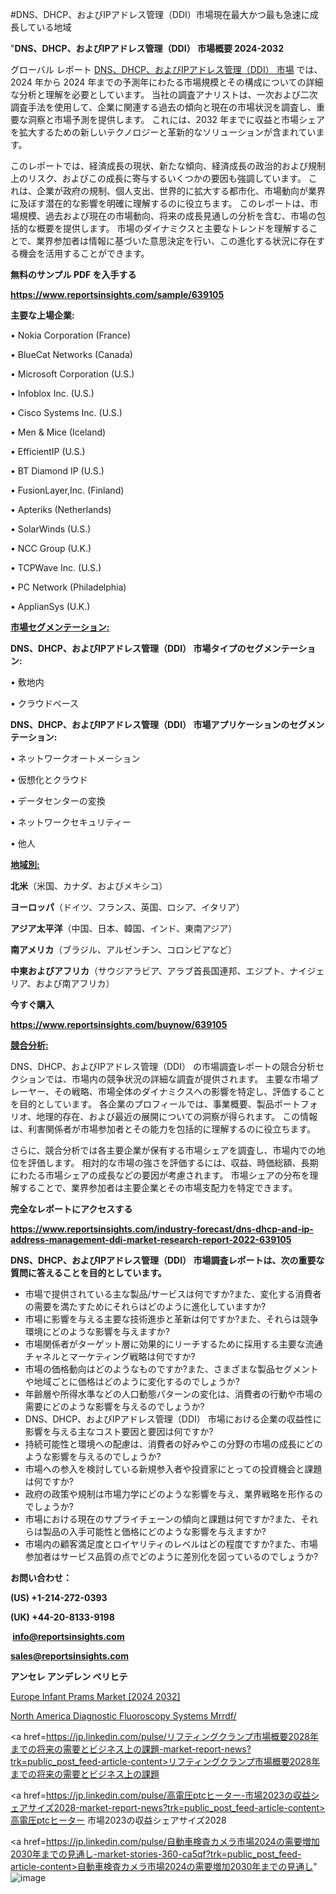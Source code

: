 #DNS、DHCP、およびIPアドレス管理（DDI）市場現在最大かつ最も急速に成長している地域

"<strong>DNS、DHCP、およびIPアドレス管理（DDI） 市場概要 2024-2032</strong>

グローバル レポート <a href=https://www.reportsinsights.com/sample/639105>DNS、DHCP、およびIPアドレス管理（DDI） 市場</a> では、2024 年から 2024 年までの予測年にわたる市場規模とその構成についての詳細な分析と理解を必要としています。 当社の調査アナリストは、一次および二次調査手法を使用して、企業に関連する過去の傾向と現在の市場状況を調査し、重要な洞察と市場予測を提供します。 これには、2032 年までに収益と市場シェアを拡大​​するための新しいテクノロジーと革新的なソリューションが含まれています。

このレポートでは、経済成長の現状、新たな傾向、経済成長の政治的および規制上のリスク、およびこの成長に寄与するいくつかの要因も強調しています。 これは、企業が政府の規制、個人支出、世界的に拡大する都市化、市場動向が業界に及ぼす潜在的な影響を明確に理解するのに役立ちます。 このレポートは、市場規模、過去および現在の市場動向、将来の成長見通しの分析を含む、市場の包括的な概要を提供します。 市場のダイナミクスと主要なトレンドを理解することで、業界参加者は情報に基づいた意思決定を行い、この進化する状況に存在する機会を活用することができます。

<strong><b>無料のサンプル PDF を入手する</b></strong>

<a href=https://www.reportsinsights.com/sample/639105><strong><u>https://www.reportsinsights.com/sample/639105</u></strong></a>

<strong>主要な上場企業:</strong>

• Nokia Corporation (France)

• BlueCat Networks (Canada)

• Microsoft Corporation (U.S.)

• Infoblox Inc. (U.S.)

• Cisco Systems Inc. (U.S.)

• Men & Mice (Iceland)

• EfficientIP (U.S.)

• BT Diamond IP (U.S.)

• FusionLayer,Inc. (Finland)

• Apteriks (Netherlands)

• SolarWinds (U.S.)

• NCC Group (U.K.)

• TCPWave Inc. (U.S.)

• PC Network (Philadelphia)

• ApplianSys (U.K.)

<strong><u>市場セグメンテーション</u></strong><strong><u>:</u></strong>

<strong>DNS、DHCP、およびIPアドレス管理（DDI） 市場タイプのセグメンテーション:</strong>

• 敷地内

• クラウドベース

<strong>DNS、DHCP、およびIPアドレス管理（DDI） 市場アプリケーションのセグメンテーション:</strong>

• ネットワークオートメーション

• 仮想化とクラウド

• データセンターの変換

• ネットワークセキュリティー

• 他人

<strong><u>地域別</u></strong><strong><u>:</u></strong>

<strong>北米</strong>（米国、カナダ、およびメキシコ）

<strong>ヨーロッパ</strong>（ドイツ、フランス、英国、ロシア、イタリア）

<strong>アジア太平洋</strong>（中国、日本、韓国、インド、東南アジア）

<strong>南アメリカ</strong>（ブラジル、アルゼンチン、コロンビアなど）

<strong>中東およびアフリカ</strong>（サウジアラビア、アラブ首長国連邦、エジプト、ナイジェリア、および南アフリカ）

<strong>今すぐ購入</strong>

<a href=https://www.reportsinsights.com/buynow/639105><strong><u>https://www.reportsinsights.com/buynow/639105</u></strong></a>

<strong><u>競合分析:</u></strong>

DNS、DHCP、およびIPアドレス管理（DDI） の市場調査レポートの競合分析セクションでは、市場内の競争状況の詳細な調査が提供されます。 主要な市場プレーヤー、その戦略、市場全体のダイナミクスへの影響を特定し、評価することを目的としています。 各企業のプロフィールでは、事業概要、製品ポートフォリオ、地理的存在、および最近の展開についての洞察が得られます。 この情報は、利害関係者が市場参加者とその能力を包括的に理解するのに役立ちます。

さらに、競合分析では各主要企業が保有する市場シェアを調査し、市場内での地位を評価します。 相対的な市場の強さを評価するには、収益、時価総額、長期にわたる市場シェアの成長などの要因が考慮されます。 市場シェアの分布を理解することで、業界参加者は主要企業とその市場支配力を特定できます。

<strong>完全なレポートにアクセスする</strong>

<a href=https://www.reportsinsights.com/industry-forecast/dns-dhcp-and-ip-address-management-ddi-market-research-report-2022-639105><strong><u><b>https://www.reportsinsights.com/industry-forecast/dns-dhcp-and-ip-address-management-ddi-market-research-report-2022-639105</b></u></strong></a>

<strong><b>DNS、DHCP、およびIPアドレス管理（DDI） 市場調査レポートは、次の重要な質問に答えることを目的としています。</b></strong>
<ul>
  <li>市場で提供されている主な製品/サービスは何ですか?また、変化する消費者の需要を満たすためにそれらはどのように進化していますか?</li>
  <li>市場に影響を与える主要な技術進歩と革新は何ですか?また、それらは競争環境にどのような影響を与えますか?</li>
  <li>市場関係者がターゲット層に効果的にリーチするために採用する主要な流通チャネルとマーケティング戦略は何ですか?</li>
  <li>市場の価格動向はどのようなものですか?また、さまざまな製品セグメントや地域ごとに価格はどのように変化するのでしょうか?</li>
  <li>年齢層や所得水準などの人口動態パターンの変化は、消費者の行動や市場の需要にどのような影響を与えるのでしょうか?</li>
  <li>DNS、DHCP、およびIPアドレス管理（DDI） 市場における企業の収益性に影響を与える主なコスト要因と要因は何ですか?</li>
  <li>持続可能性と環境への配慮は、消費者の好みやこの分野の市場の成長にどのような影響を与えるのでしょうか?</li>
  <li>市場への参入を検討している新規参入者や投資家にとっての投資機会と課題は何ですか?</li>
  <li>政府の政策や規制は市場力学にどのような影響を与え、業界戦略を形作るのでしょうか?</li>
  <li>市場における現在のサプライチェーンの傾向と課題は何ですか?また、それらは製品の入手可能性と価格にどのような影響を与えますか?</li>
  <li>市場内の顧客満足度とロイヤリティのレベルはどの程度ですか?また、市場参加者はサービス品質の点でどのように差別化を図っているのでしょうか?</li>
</ul>
<strong>お問い合わせ：</strong>

<strong>(US) +1-214-272-0393</strong>

<strong>(UK) +44-20-8133-9198</strong>

<strong> </strong><a href=info@reportsinsights.com><strong><u>info@reportsinsights.com</u></strong></a>

<a href=sales@reportsinsights.com><strong><u>sales@reportsinsights.com</u></strong></a>

<strong>アンセレ アンデレン ベリヒテ</strong>

<a href=https://www.linkedin.com/pulse/europe-infant-prams-market-cagr-key-insights-covered-pbeie/>Europe Infant Prams Market [2024 2032]</a>

<a href=https://www.linkedin.com/pulse/north-america-diagnostic-fluoroscopy-systems-mrrdf/>North America Diagnostic Fluoroscopy Systems Mrrdf/</a>

<a href=https://jp.linkedin.com/pulse/リフティングクランプ市場概要2028年までの将来の需要とビジネス上の課題-market-report-news?trk=public_post_feed-article-content>リフティングクランプ市場概要2028年までの将来の需要とビジネス上の課題</a>

<a href=https://jp.linkedin.com/pulse/高電圧ptcヒーター-市場2023の収益シェアサイズ2028-market-report-news?trk=public_post_feed-article-content>高電圧ptcヒーター 市場2023の収益シェアサイズ2028</a>

<a href=https://jp.linkedin.com/pulse/自動車検査カメラ市場2024の需要増加2030年までの見通し-market-stories-360-ca5qf?trk=public_post_feed-article-content>自動車検査カメラ市場2024の需要増加2030年までの見通し</a>"
![image](https://github.com/ahaan12367/RIMarket24/assets/158471582/784af7c5-0b03-4977-9f0e-b574c5a45529)
